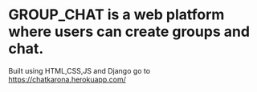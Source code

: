 # GROUP_CHAT is a web platform where users can create groups and chat.
Built using HTML,CSS,JS and Django
 go to https://chatkarona.herokuapp.com/
